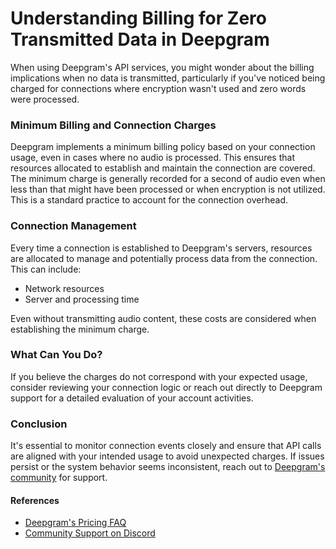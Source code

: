 # Understanding Billing for Zero Transmitted Data in Deepgram

When using Deepgram's API services, you might wonder about the billing implications when no data is transmitted, particularly if you've noticed being charged for connections where encryption wasn't used and zero words were processed.

### Minimum Billing and Connection Charges
Deepgram implements a minimum billing policy based on your connection usage, even in cases where no audio is processed. This ensures that resources allocated to establish and maintain the connection are covered. The minimum charge is generally recorded for a second of audio even when less than that might have been processed or when encryption is not utilized. This is a standard practice to account for the connection overhead.

### Connection Management
Every time a connection is established to Deepgram's servers, resources are allocated to manage and potentially process data from the connection. This can include:
- Network resources
- Server and processing time

Even without transmitting audio content, these costs are considered when establishing the minimum charge.

### What Can You Do?
If you believe the charges do not correspond with your expected usage, consider reviewing your connection logic or reach out directly to Deepgram support for a detailed evaluation of your account activities.

### Conclusion
It's essential to monitor connection events closely and ensure that API calls are aligned with your intended usage to avoid unexpected charges. If issues persist or the system behavior seems inconsistent, reach out to [Deepgram's community](https://discord.gg/deepgram) for support.

#### References
- [Deepgram's Pricing FAQ](https://developers.deepgram.com/docs/pricing)
- [Community Support on Discord](https://discord.gg/deepgram)
